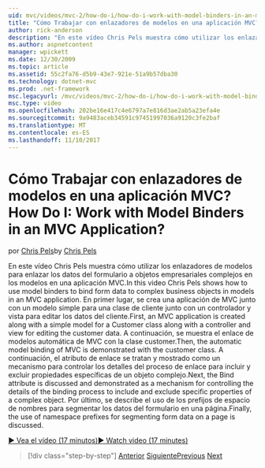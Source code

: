 ```yaml
---
uid: mvc/videos/mvc-2/how-do-i/how-do-i-work-with-model-binders-in-an-mvc-application
title: "Cómo Trabajar con enlazadores de modelos en una aplicación MVC? | Microsoft Docs"
author: rick-anderson
description: "En este vídeo Chris Pels muestra cómo utilizar los enlazadores de modelos para enlazar los datos del formulario a objetos empresariales complejos en los modelos en una aplicación MVC. En primer lugar, una aplicación de MVC con error..."
ms.author: aspnetcontent
manager: wpickett
ms.date: 12/30/2009
ms.topic: article
ms.assetid: 55c2fa76-d5b9-43e7-921e-51a9b57dba30
ms.technology: dotnet-mvc
ms.prod: .net-framework
msc.legacyurl: /mvc/videos/mvc-2/how-do-i/how-do-i-work-with-model-binders-in-an-mvc-application
msc.type: video
ms.openlocfilehash: 202be16e417c4e6797a7e816d3ae2ab5a23efa4e
ms.sourcegitcommit: 9a9483aceb34591c97451997036a9120c3fe2baf
ms.translationtype: MT
ms.contentlocale: es-ES
ms.lasthandoff: 11/10/2017
---
```

<a name="how-do-i-work-with-model-binders-in-an-mvc-application"></a><span data-ttu-id="ac05a-105">Cómo Trabajar con enlazadores de modelos en una aplicación MVC?</span><span class="sxs-lookup"><span data-stu-id="ac05a-105">How Do I: Work with Model Binders in an MVC Application?</span></span>
====================
<span data-ttu-id="ac05a-106">por [Chris Pels](https://twitter.com/chrispels)</span><span class="sxs-lookup"><span data-stu-id="ac05a-106">by [Chris Pels](https://twitter.com/chrispels)</span></span>

<span data-ttu-id="ac05a-107">En este vídeo Chris Pels muestra cómo utilizar los enlazadores de modelos para enlazar los datos del formulario a objetos empresariales complejos en los modelos en una aplicación MVC.</span><span class="sxs-lookup"><span data-stu-id="ac05a-107">In this video Chris Pels shows how to use model binders to bind form data to complex business objects in models in an MVC application.</span></span> <span data-ttu-id="ac05a-108">En primer lugar, se crea una aplicación de MVC junto con un modelo simple para una clase de cliente junto con un controlador y vista para editar los datos del cliente.</span><span class="sxs-lookup"><span data-stu-id="ac05a-108">First, an MVC application is created along with a simple model for a Customer class along with a controller and view for editing the customer data.</span></span> <span data-ttu-id="ac05a-109">A continuación, se muestra el enlace de modelos automática de MVC con la clase customer.</span><span class="sxs-lookup"><span data-stu-id="ac05a-109">Then, the automatic model binding of MVC is demonstrated with the customer class.</span></span> <span data-ttu-id="ac05a-110">A continuación, el atributo de enlace se tratan y mostrado como un mecanismo para controlar los detalles del proceso de enlace para incluir y excluir propiedades específicas de un objeto complejo.</span><span class="sxs-lookup"><span data-stu-id="ac05a-110">Next, the Bind attribute is discussed and demonstrated as a mechanism for controlling the details of the binding process to include and exclude specific properties of a complex object.</span></span> <span data-ttu-id="ac05a-111">Por último, se describe el uso de los prefijos de espacio de nombres para segmentar los datos del formulario en una página.</span><span class="sxs-lookup"><span data-stu-id="ac05a-111">Finally, the use of namespace prefixes for segmenting form data on a page is discussed.</span></span>

[<span data-ttu-id="ac05a-112">&#9654; Vea el vídeo (17 minutos)</span><span class="sxs-lookup"><span data-stu-id="ac05a-112">&#9654; Watch video (17 minutes)</span></span>](https://channel9.msdn.com/Blogs/ASP-NET-Site-Videos/how-do-i-work-with-model-binders-in-an-mvc-application)

>[!div class="step-by-step"]
<span data-ttu-id="ac05a-113">[Anterior](how-do-i-create-a-custom-html-helper-for-an-mvc-application.md)
[Siguiente](how-do-i-use-httpverbs-attributes-in-an-mvc-application.md)</span><span class="sxs-lookup"><span data-stu-id="ac05a-113">[Previous](how-do-i-create-a-custom-html-helper-for-an-mvc-application.md)
[Next](how-do-i-use-httpverbs-attributes-in-an-mvc-application.md)</span></span>
